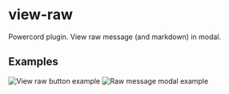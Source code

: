 # view-raw
Powercord plugin. View raw message (and markdown) in modal.

## Examples
![View raw button example](https://cdn.discordapp.com/attachments/639664211592478720/774810219121213450/1n1n6Q438N.gif)
![Raw message modal example](https://cdn.discordapp.com/attachments/751123972153802843/757240364347293747/unknown.png)
